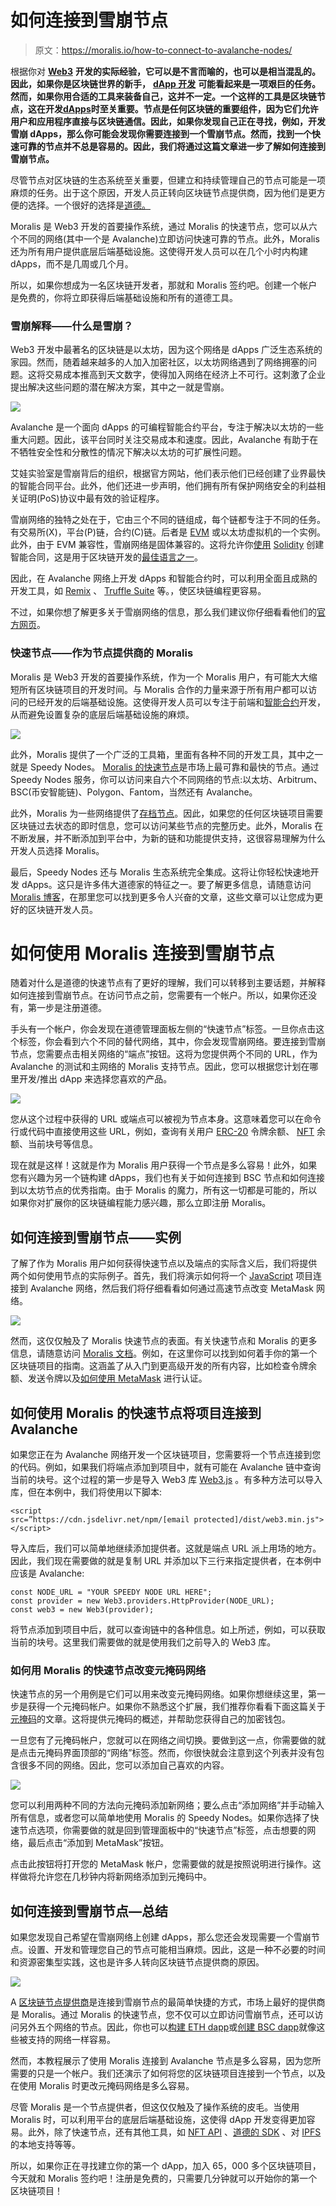 # 如何连接到雪崩节点

> 原文：<https://moralis.io/how-to-connect-to-avalanche-nodes/>

根据你对 [**Web3**](https://moralis.io/the-ultimate-guide-to-web3-what-is-web3/) **开发的实际经验，它可以是不言而喻的，也可以是相当混乱的。因此，如果你是区块链世界的新手，** [**dApp 开发**](https://moralis.io/how-to-build-decentralized-apps-dapps-quickly-and-easily/) **可能看起来是一项艰巨的任务。然而，如果你用合适的工具来装备自己，这并不一定。一个这样的工具是区块链节点，这在开发**[**dApps**](https://moralis.io/decentralized-applications-explained-what-are-dapps/)**时至关重要。节点是任何区块链的重要组件，因为它们允许用户和应用程序直接与区块链通信。因此，如果你发现自己正在寻找，例如，开发雪崩 dApps，那么你可能会发现你需要连接到一个雪崩节点。然而，找到一个快速可靠的节点并不总是容易的。因此，我们将通过这篇文章进一步了解如何连接到雪崩节点。**

尽管节点对区块链的生态系统至关重要，但建立和持续管理自己的节点可能是一项麻烦的任务。出于这个原因，开发人员正转向区块链节点提供商，因为他们是更方便的选择。一个很好的选择是[道德。](https://moralis.io/)

Moralis 是 Web3 开发的首要操作系统，通过 Moralis 的快速节点，您可以从六个不同的网络(其中一个是 Avalanche)立即访问快速可靠的节点。此外，Moralis 还为所有用户提供底层后端基础设施。这使得开发人员可以在几个小时内构建 dApps，而不是几周或几个月。

所以，如果你想成为一名区块链开发者，那就和 Moralis 签约吧。创建一个帐户是免费的，你将立即获得后端基础设施和所有的道德工具。

### 雪崩解释——什么是雪崩？

Web3 开发中最著名的区块链是以太坊，因为这个网络是 dApps 广泛生态系统的家园。然而，随着越来越多的人加入加密社区，以太坊网络遇到了网络拥塞的问题。这将交易成本推高到天文数字，使得加入网络在经济上不可行。这刺激了企业提出解决这些问题的潜在解决方案，其中之一就是雪崩。

![](img/d9d156c7e212538a9779abb5bca476f9.png)

Avalanche 是一个面向 dApps 的可编程智能合约平台，专注于解决以太坊的一些重大问题。因此，该平台同时关注交易成本和速度。因此，Avalanche 有助于在不牺牲安全性和分散性的情况下解决以太坊的可扩展性问题。

艾娃实验室是雪崩背后的组织，根据官方网站，他们表示他们已经创建了业界最快的智能合同平台。此外，他们还进一步声明，他们拥有所有保护网络安全的利益相关证明(PoS)协议中最有效的验证程序。

雪崩网络的独特之处在于，它由三个不同的链组成，每个链都专注于不同的任务。有交易所(X)，平台(P)链，合约(C)链。后者是 [EVM](https://moralis.io/evm-explained-what-is-ethereum-virtual-machine/) 或以太坊虚拟机的一个实例。此外，由于 EVM 兼容性，雪崩网络是固体兼容的。这将允许你[使用](https://moralis.io/how-to-create-smart-contracts/) [Solidity](https://moralis.io/solidity-explained-what-is-solidity/) 创建智能合同，这是用于区块链开发的[最佳语言之一](https://moralis.io/best-languages-for-blockchain-development-full-tutorial/)。

因此，在 Avalanche 网络上开发 dApps 和智能合约时，可以利用全面且成熟的开发工具，如 [Remix](https://moralis.io/remix-explained-what-is-remix/) 、 [Truffle Suite](https://moralis.io/truffle-explained-what-is-the-truffle-suite/) 等。，使区块链编程更容易。

不过，如果你想了解更多关于雪崩网络的信息，那么我们建议你仔细看看他们的[官方网页](https://www.avax.network/)。

### 快速节点——作为节点提供商的 Moralis

Moralis 是 Web3 开发的首要操作系统，作为一个 Moralis 用户，有可能大大缩短所有区块链项目的开发时间。与 Moralis 合作的力量来源于所有用户都可以访问的已经开发的后端基础设施。这使得开发人员可以专注于前端和[智能合约](https://moralis.io/smart-contracts-explained-what-are-smart-contracts/)开发，从而避免设置复杂的底层后端基础设施的麻烦。

![](img/3a22e289aa9a2167b1eed26ed0339c43.png)

此外，Moralis 提供了一个广泛的工具箱，里面有各种不同的开发工具，其中之一就是 Speedy Nodes。 [Moralis 的快速节点](https://moralis.io/speedy-nodes/)是市场上最可靠和最快的节点。通过 Speedy Nodes 服务，你可以访问来自六个不同网络的节点:以太坊、Arbitrum、BSC(币安智能链)、Polygon、Fantom，当然还有 Avalanche。

此外，Moralis 为一些网络提供了[存档节点](https://moralis.io/what-are-full-archive-nodes/)。因此，如果您的任何区块链项目需要区块链过去状态的即时信息，您可以访问某些节点的完整历史。此外，Moralis 在不断发展，并不断添加到平台中，为新的链和功能提供支持，这很容易理解为什么开发人员选择 Moralis。

最后，Speedy Nodes 还与 Moralis 生态系统完全集成。这将让你轻松快速地开发 dApps。这只是许多伟大道德家的特征之一。要了解更多信息，请随意访问 [Moralis 博客](https://moralis.io/blog/)，在那里您可以找到更多令人兴奋的文章，这些文章可以让您成为更好的区块链开发人员。

# 如何使用 Moralis 连接到雪崩节点

随着对什么是道德的快速节点有了更好的理解，我们可以转移到主要话题，并解释如何连接到雪崩节点。在访问节点之前，您需要有一个帐户。所以，如果你还没有，第一步是注册道德。

手头有一个帐户，你会发现在道德管理面板左侧的“快速节点”标签。一旦你点击这个标签，你会看到六个不同的替代网络，其中，你会发现雪崩网络。要连接到雪崩节点，您需要点击相关网络的“端点”按钮。这将为您提供两个不同的 URL，作为 Avalanche 的测试和主网络的 Moralis 支持节点。因此，您可以根据您计划在哪里开发/推出 dApp 来选择您喜欢的产品。

![](img/40b85937296b3536a7d29b4d3bf5ddfc.png)

您从这个过程中获得的 URL 或端点可以被视为节点本身。这意味着您可以在命令行或代码中直接使用这些 URL，例如，查询有关用户 [ERC-20](https://moralis.io/erc20-exploring-the-erc-20-token-standard/) 令牌余额、 [NFT](https://moralis.io/non-fungible-tokens-explained-what-are-nfts/) 余额、当前块号等信息。

现在就是这样！这就是作为 Moralis 用户获得一个节点是多么容易！此外，如果您有兴趣为另一个链构建 dApps，我们也有关于如何连接到 BSC 节点和如何连接到以太坊节点的优秀指南。由于 Moralis 的魔力，所有这一切都是可能的，所以如果你对扩展你的区块链编程能力感兴趣，那么立即注册 Moralis。

## 如何连接到雪崩节点——实例

了解了作为 Moralis 用户如何获得快速节点以及端点的实际含义后，我们将提供两个如何使用节点的实际例子。首先，我们将演示如何将一个 [JavaScript](https://moralis.io/javascript-explained-what-is-javascript/) 项目连接到 Avalanche 网络，然后我们将仔细看看如何通过高速节点改变 MetaMask 网络。

![](img/ebc7ede8dfd31592ee4d596969714423.png)

然而，这仅仅触及了 Moralis 快速节点的表面。有关快速节点和 Moralis 的更多信息，请随意访问 [Moralis 文档](https://docs.moralis.io/)。例如，在这里你可以找到如何着手你的第一个区块链项目的指南。这涵盖了从入门到更高级开发的所有内容，比如检查令牌余额、发送令牌以及[如何使用 MetaMask](https://moralis.io/how-to-authenticate-with-metamask/) 进行认证。

## 如何使用 Moralis 的快速节点将项目连接到 Avalanche

如果您正在为 Avalanche 网络开发一个区块链项目，您需要将一个节点连接到您的代码。例如，如果我们将端点添加到项目中，就有可能在 Avalanche 链中查询当前的块号。这个过程的第一步是导入 Web3 库 [Web3.js](https://moralis.io/web3-and-javascript-what-is-javascript-and-web3-js/) 。有多种方法可以导入库，但在本例中，我们将使用以下脚本:

```
<script src=”https://cdn.jsdelivr.net/npm/[email protected]/dist/web3.min.js"></script> 
```

导入库后，我们可以简单地继续添加提供者。这就是端点 URL 派上用场的地方。因此，我们现在需要做的就是复制 URL 并添加以下三行来指定提供者，在本例中应该是 Avalanche:

```
const NODE_URL = "YOUR SPEEDY NODE URL HERE";
const provider = new Web3.providers.HttpProvider(NODE_URL);
const web3 = new Web3(provider);
```

将节点添加到项目中后，就可以查询链中的各种信息。如上所述，例如，可以获取当前的块号。这里我们需要做的就是使用我们之前导入的 Web3 库。

### 如何用 Moralis 的快速节点改变元掩码网络

快速节点的另一个用例是它们可以用来改变元掩码网络。如果你想继续这里，第一步是获得一个元掩码帐户。如果你不熟悉这个扩展，我们推荐你看看下面这篇关于[元掩码](https://moralis.io/metamask-explained-what-is-metamask/)的文章。这将提供元掩码的概述，并帮助您获得自己的加密钱包。

一旦您有了元掩码帐户，您就可以在网络之间切换。要做到这一点，你需要做的就是点击元掩码界面顶部的“网络”标签。然而，你很快就会注意到这个列表并没有包含很多不同的网络。因此，您可以添加自己喜欢的内容。

![](img/a16e25a3ecb959776dd8bd22076c8842.png)

您可以利用两种不同的方法向元掩码添加新网络；要么点击“添加网络”并手动输入所有信息，或者您可以简单地使用 Moralis 的 Speedy Nodes。如果你选择了快速节点选项，你需要做的就是回到管理面板中的“快速节点”标签，点击想要的网络，最后点击“添加到 MetaMask”按钮。

点击此按钮将打开您的 MetaMask 帐户，您需要做的就是按照说明进行操作。这样做将允许您在几秒钟内将新网络添加到元掩码中。

## 如何连接到雪崩节点—总结

如果您发现自己希望在雪崩网络上创建 dApps，那么您还会发现需要一个雪崩节点。设置、开发和管理您自己的节点可能相当麻烦。因此，这是一种不必要的时间和资源密集型实践，这也是许多人转向区块链节点提供商的原因。

![](img/96764357e872a75786504ce937626a40.png)

A [区块链节点提供商](https://moralis.io/infura-alternatives-and-blockchain-node-providers/)是连接到雪崩节点的最简单快捷的方式，市场上最好的提供商是 Moralis。通过 Moralis 的快速节点，您不仅可以立即访问雪崩节点，还可以访问另外五个网络的节点。因此，你也可以[构建 ETH dapp](https://moralis.io/how-to-build-eth-dapps-quickly/)或[创建 BSC dapp](https://moralis.io/how-to-create-bsc-dapps-quickly/)就像这些被支持的网络一样容易。

然而，本教程展示了使用 Moralis 连接到 Avalanche 节点是多么容易，因为您所需要的只是一个帐户。我们还演示了如何将您的区块链项目连接到一个节点，以及在使用 Moralis 时更改元掩码网络是多么容易。

尽管 Moralis 是一个节点提供者，但这仅仅触及了操作系统的皮毛。当使用 Moralis 时，可以利用平台的底层后端基础设施，这使得 dApp 开发变得更加容易。此外，除了快速节点，还有其他工具，如 [NFT API](https://moralis.io/ultimate-nft-api-exploring-moralis-nft-api/) 、[道德的 SDK](https://moralis.io/exploring-moralis-sdk-the-ultimate-web3-sdk/) 、对 [IPFS](https://moralis.io/what-is-ipfs-interplanetary-file-system/) 的本地支持等等。

所以，如果你正在寻找建立你的第一个 dApp，加入 65，000 多个区块链项目，今天就和 Moralis 签约吧！注册是免费的，只需要几分钟就可以开始你的第一个区块链项目！